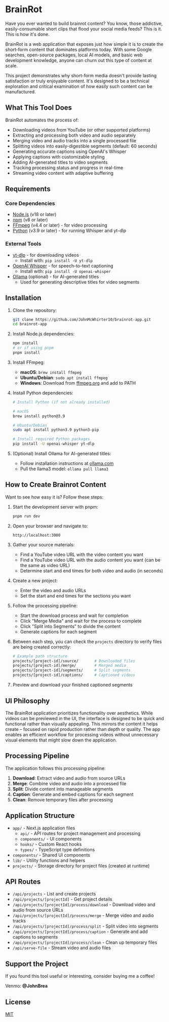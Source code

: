 # BrainRot

Have you ever wanted to build brainrot content? You know, those addictive, easily-consumable short clips that flood your social media feeds? This is it. This is how it's done.

BrainRot is a web application that exposes just how simple it is to create the short-form content that dominates platforms today. With some Google searches, open-source packages, local AI models, and basic web development knowledge, anyone can churn out this type of content at scale.

This project demonstrates why short-form media doesn't provide lasting satisfaction or truly enjoyable content. It's designed to be a technical exploration and critical examination of how easily such content can be manufactured.

## What This Tool Does

BrainRot automates the process of:

-   Downloading videos from YouTube (or other supported platforms)
-   Extracting and processing both video and audio separately
-   Merging video and audio tracks into a single processed file
-   Splitting videos into easily-digestible segments (default: 60 seconds)
-   Generating accurate captions using OpenAI's Whisper
-   Applying captions with customizable styling
-   Adding AI-generated titles to video segments
-   Tracking processing status and progress in real-time
-   Streaming video content with adaptive buffering

## Requirements

### Core Dependencies

-   [Node.js](https://nodejs.org/en/) (v18 or later)
-   [npm](https://www.npmjs.com/) (v8 or later)
-   [FFmpeg](https://ffmpeg.org/) (v4.4 or later) - for video processing
-   [Python](https://www.python.org/) (v3.9 or later) - for running Whisper and yt-dlp

### External Tools

-   [yt-dlp](https://github.com/yt-dlp/yt-dlp) - for downloading videos
    -   Install with: `pip install -U yt-dlp`
-   [OpenAI Whisper](https://github.com/openai/whisper) - for speech-to-text captioning
    -   Install with: `pip install -U openai-whisper`
-   [Ollama](https://ollama.com/) (optional) - for AI-generated titles
    -   Used for generating descriptive titles for video segments

## Installation

1. Clone the repository:

    ```bash
    git clone https://github.com/JohnMcWhirter10/brainrot-app.git
    cd brainrot-app
    ```

2. Install Node.js dependencies:

    ```bash
    npm install
    # or if using pnpm
    pnpm install
    ```

3. Install FFmpeg:

    - **macOS**: `brew install ffmpeg`
    - **Ubuntu/Debian**: `sudo apt install ffmpeg`
    - **Windows**: Download from [ffmpeg.org](https://ffmpeg.org/download.html) and add to PATH

4. Install Python dependencies:

    ```bash
    # Install Python (if not already installed)

    # macOS
    brew install python@3.9

    # Ubuntu/Debian
    sudo apt install python3.9 python3-pip

    # Install required Python packages
    pip install -U openai-whisper yt-dlp
    ```

5. (Optional) Install Ollama for AI-generated titles:
    - Follow installation instructions at [ollama.com](https://ollama.com/)
    - Pull the llama3 model: `ollama pull llama3`

## How to Create Brainrot Content

Want to see how easy it is? Follow these steps:

1. Start the development server with pnpm:

    ```bash
    pnpm run dev
    ```

2. Open your browser and navigate to:

    ```
    http://localhost:3000
    ```

3. Gather your source materials:

    - Find a YouTube video URL with the video content you want
    - Find a YouTube video URL with the audio content you want (can be the same as video URL)
    - Determine start and end times for both video and audio (in seconds)

4. Create a new project:

    - Enter the video and audio URLs
    - Set the start and end times for the sections you want

5. Follow the processing pipeline:

    - Start the download process and wait for completion
    - Click "Merge Media" and wait for the process to complete
    - Click "Split into Segments" to divide the content
    - Generate captions for each segment

6. Between each step, you can check the `projects` directory to verify files are being created correctly:

    ```bash
    # Example path structure
    projects/[project-id]/source/       # Downloaded files
    projects/[project-id]/merge/        # Merged media
    projects/[project-id]/segments/     # Split segments
    projects/[project-id]/captions/     # Captioned videos
    ```

7. Preview and download your finished captioned segments

## UI Philosophy

The BrainRot application prioritizes functionality over aesthetics. While videos can be previewed in the UI, the interface is designed to be quick and functional rather than visually appealing. This mirrors the content it helps create – focused on rapid production rather than depth or quality. The app enables an efficient workflow for processing videos without unnecessary visual elements that might slow down the application.

## Processing Pipeline

The application follows this processing pipeline:

1. **Download**: Extract video and audio from source URLs
2. **Merge**: Combine video and audio into a processed file
3. **Split**: Divide content into manageable segments
4. **Caption**: Generate and embed captions for each segment
5. **Clean**: Remove temporary files after processing

## Application Structure

-   `app/` - Next.js application files
    -   `api/` - API routes for project management and processing
    -   `components/` - UI components
    -   `hooks/` - Custom React hooks
    -   `types/` - TypeScript type definitions
-   `components/` - Shared UI components
-   `lib/` - Utility functions and helpers
-   `projects/` - Storage directory for project files (created at runtime)

## API Routes

-   `/api/projects` - List and create projects
-   `/api/projects/[projectId]` - Get project details
-   `/api/projects/[projectId]/process/download` - Download video and audio from source URLs
-   `/api/projects/[projectId]/process/merge` - Merge video and audio tracks
-   `/api/projects/[projectId]/process/split` - Split video into segments
-   `/api/projects/[projectId]/process/caption` - Generate and add captions to segments
-   `/api/projects/[projectId]/process/clean` - Clean up temporary files
-   `/api/serve-file` - Stream video and audio files

## Support the Project

If you found this tool useful or interesting, consider buying me a coffee!

Venmo: **@JohnBrea**

## License

[MIT](LICENSE)
